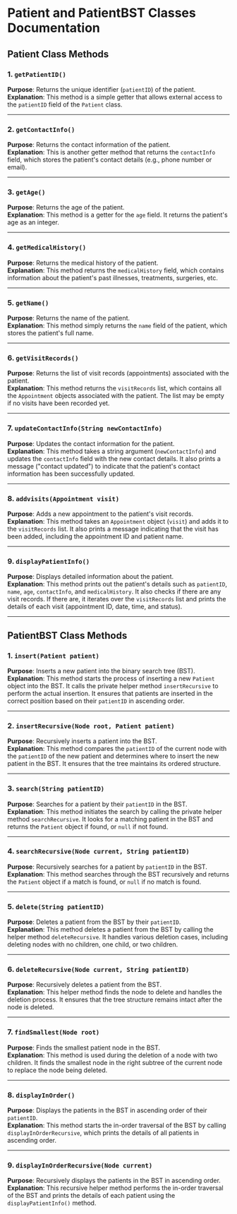 # Patient and PatientBST Classes Documentation

## Patient Class Methods

### 1. `getPatientID()`
**Purpose**: Returns the unique identifier (`patientID`) of the patient.  
**Explanation**: This method is a simple getter that allows external access to the `patientID` field of the `Patient` class.

---

### 2. `getContactInfo()`
**Purpose**: Returns the contact information of the patient.  
**Explanation**: This is another getter method that returns the `contactInfo` field, which stores the patient's contact details (e.g., phone number or email).

---

### 3. `getAge()`
**Purpose**: Returns the age of the patient.  
**Explanation**: This method is a getter for the `age` field. It returns the patient's age as an integer.

---

### 4. `getMedicalHistory()`
**Purpose**: Returns the medical history of the patient.  
**Explanation**: This method returns the `medicalHistory` field, which contains information about the patient's past illnesses, treatments, surgeries, etc.

---

### 5. `getName()`
**Purpose**: Returns the name of the patient.  
**Explanation**: This method simply returns the `name` field of the patient, which stores the patient's full name.

---

### 6. `getVisitRecords()`
**Purpose**: Returns the list of visit records (appointments) associated with the patient.  
**Explanation**: This method returns the `visitRecords` list, which contains all the `Appointment` objects associated with the patient. The list may be empty if no visits have been recorded yet.

---

### 7. `updateContactInfo(String newContactInfo)`
**Purpose**: Updates the contact information for the patient.  
**Explanation**: This method takes a string argument (`newContactInfo`) and updates the `contactInfo` field with the new contact details. It also prints a message ("contact updated") to indicate that the patient's contact information has been successfully updated.

---

### 8. `addvisits(Appointment visit)`
**Purpose**: Adds a new appointment to the patient's visit records.  
**Explanation**: This method takes an `Appointment` object (`visit`) and adds it to the `visitRecords` list. It also prints a message indicating that the visit has been added, including the appointment ID and patient name.

---

### 9. `displayPatientInfo()`
**Purpose**: Displays detailed information about the patient.  
**Explanation**: This method prints out the patient's details such as `patientID`, `name`, `age`, `contactInfo`, and `medicalHistory`. It also checks if there are any visit records. If there are, it iterates over the `visitRecords` list and prints the details of each visit (appointment ID, date, time, and status).

---

## PatientBST Class Methods

### 1. `insert(Patient patient)`
**Purpose**: Inserts a new patient into the binary search tree (BST).  
**Explanation**: This method starts the process of inserting a new `Patient` object into the BST. It calls the private helper method `insertRecursive` to perform the actual insertion. It ensures that patients are inserted in the correct position based on their `patientID` in ascending order.

---

### 2. `insertRecursive(Node root, Patient patient)`
**Purpose**: Recursively inserts a patient into the BST.  
**Explanation**: This method compares the `patientID` of the current node with the `patientID` of the new patient and determines where to insert the new patient in the BST. It ensures that the tree maintains its ordered structure.

---

### 3. `search(String patientID)`
**Purpose**: Searches for a patient by their `patientID` in the BST.  
**Explanation**: This method initiates the search by calling the private helper method `searchRecursive`. It looks for a matching patient in the BST and returns the `Patient` object if found, or `null` if not found.

---

### 4. `searchRecursive(Node current, String patientID)`
**Purpose**: Recursively searches for a patient by `patientID` in the BST.  
**Explanation**: This method searches through the BST recursively and returns the `Patient` object if a match is found, or `null` if no match is found.

---

### 5. `delete(String patientID)`
**Purpose**: Deletes a patient from the BST by their `patientID`.  
**Explanation**: This method deletes a patient from the BST by calling the helper method `deleteRecursive`. It handles various deletion cases, including deleting nodes with no children, one child, or two children.

---

### 6. `deleteRecursive(Node current, String patientID)`
**Purpose**: Recursively deletes a patient from the BST.  
**Explanation**: This helper method finds the node to delete and handles the deletion process. It ensures that the tree structure remains intact after the node is deleted.

---

### 7. `findSmallest(Node root)`
**Purpose**: Finds the smallest patient node in the BST.  
**Explanation**: This method is used during the deletion of a node with two children. It finds the smallest node in the right subtree of the current node to replace the node being deleted.

---

### 8. `displayInOrder()`
**Purpose**: Displays the patients in the BST in ascending order of their `patientID`.  
**Explanation**: This method starts the in-order traversal of the BST by calling `displayInOrderRecursive`, which prints the details of all patients in ascending order.

---

### 9. `displayInOrderRecursive(Node current)`
**Purpose**: Recursively displays the patients in the BST in ascending order.  
**Explanation**: This recursive helper method performs the in-order traversal of the BST and prints the details of each patient using the `displayPatientInfo()` method.
